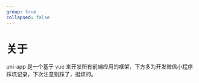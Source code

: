 ```yaml
---
group: true
collapsed: false
---
```


# 关于

uni-app 是一个基于 vue 来开发所有前端应用的框架，下方多为开发微信小程序踩坑记录，下次注意别踩了，挺烦的。
